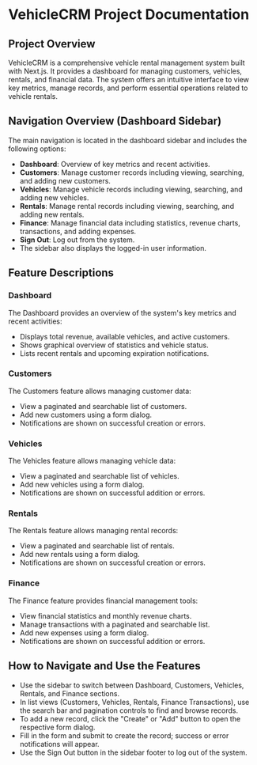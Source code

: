 # VehicleCRM Project Documentation

## Project Overview
VehicleCRM is a comprehensive vehicle rental management system built with Next.js. It provides a dashboard for managing customers, vehicles, rentals, and financial data. The system offers an intuitive interface to view key metrics, manage records, and perform essential operations related to vehicle rentals.

## Navigation Overview (Dashboard Sidebar)
The main navigation is located in the dashboard sidebar and includes the following options:
- **Dashboard**: Overview of key metrics and recent activities.
- **Customers**: Manage customer records including viewing, searching, and adding new customers.
- **Vehicles**: Manage vehicle records including viewing, searching, and adding new vehicles.
- **Rentals**: Manage rental records including viewing, searching, and adding new rentals.
- **Finance**: Manage financial data including statistics, revenue charts, transactions, and adding expenses.
- **Sign Out**: Log out from the system.
- The sidebar also displays the logged-in user information.

## Feature Descriptions

### Dashboard
The Dashboard provides an overview of the system's key metrics and recent activities:
- Displays total revenue, available vehicles, and active customers.
- Shows graphical overview of statistics and vehicle status.
- Lists recent rentals and upcoming expiration notifications.

### Customers
The Customers feature allows managing customer data:
- View a paginated and searchable list of customers.
- Add new customers using a form dialog.
- Notifications are shown on successful creation or errors.

### Vehicles
The Vehicles feature allows managing vehicle data:
- View a paginated and searchable list of vehicles.
- Add new vehicles using a form dialog.
- Notifications are shown on successful addition or errors.

### Rentals
The Rentals feature allows managing rental records:
- View a paginated and searchable list of rentals.
- Add new rentals using a form dialog.
- Notifications are shown on successful creation or errors.

### Finance
The Finance feature provides financial management tools:
- View financial statistics and monthly revenue charts.
- Manage transactions with a paginated and searchable list.
- Add new expenses using a form dialog.
- Notifications are shown on successful addition or errors.

## How to Navigate and Use the Features
- Use the sidebar to switch between Dashboard, Customers, Vehicles, Rentals, and Finance sections.
- In list views (Customers, Vehicles, Rentals, Finance Transactions), use the search bar and pagination controls to find and browse records.
- To add a new record, click the "Create" or "Add" button to open the respective form dialog.
- Fill in the form and submit to create the record; success or error notifications will appear.
- Use the Sign Out button in the sidebar footer to log out of the system.